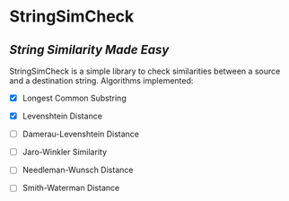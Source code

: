 # StringSimCheck

## _String Similarity Made Easy_


StringSimCheck is a simple library to check similarities between a source and a destination string. Algorithms implemented:

 - [x] Longest Common Substring
 - [x] Levenshtein Distance
 - [ ] Damerau-Levenshtein Distance
 - [ ] Jaro-Winkler Similarity
 - [ ] Needleman-Wunsch Distance
 - [ ] Smith-Waterman Distance

